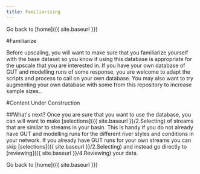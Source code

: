 ```yaml
---
title: Familiarizing
---
```




Go back to [home]({{ site.baseurl }})

#Familiarize

Before upscaling, you will want to make sure that you familiarize yourself with the base dataset so you know if using this database is appropriate for the upscale that you are interested in. If you have your own database of GUT and modelling runs of some response, you are welcome to adapt the scripts and process to call on your own database. You may also want to try augmenting your own database with some from this repository to increase sample sizes..

#Content Under Construction

##What's next?
Once you are sure that you want to use the database, you can will want to make  [selections]({{ site.baseurl }}/2.Selecting) of streams that are similar to streams in your basin. This is handy if you do not already have GUT and modelling runs for the different river styles and conditions in your network. If you already have GUT runs for your own streams you  can skip [selections]({{ site.baseurl }}/2.Selecting) and instead go directly to [reviewing]({{ site.baseurl }}/4.Reviewing) your data.



Go back to [home]({{ site.baseurl }})


